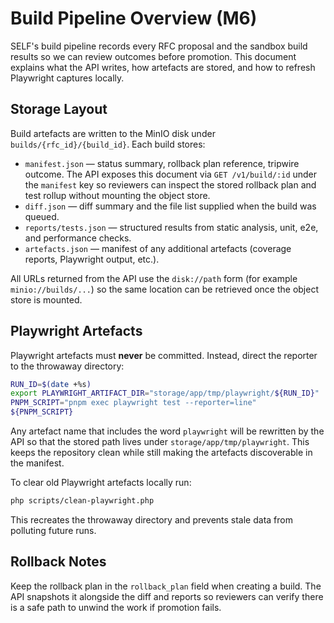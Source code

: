 # Build Pipeline Overview (M6)

SELF's build pipeline records every RFC proposal and the sandbox build results so we can review outcomes before promotion.
This document explains what the API writes, how artefacts are stored, and how to refresh Playwright captures locally.

## Storage Layout

Build artefacts are written to the MinIO disk under `builds/{rfc_id}/{build_id}`. Each build stores:

- `manifest.json` — status summary, rollback plan reference, tripwire outcome. The API exposes this document via
  `GET /v1/build/:id` under the `manifest` key so reviewers can inspect the stored rollback plan and test rollup without
  mounting the object store.
- `diff.json` — diff summary and the file list supplied when the build was queued.
- `reports/tests.json` — structured results from static analysis, unit, e2e, and performance checks.
- `artefacts.json` — manifest of any additional artefacts (coverage reports, Playwright output, etc.).

All URLs returned from the API use the `disk://path` form (for example `minio://builds/...`) so the same location can be
retrieved once the object store is mounted.

## Playwright Artefacts

Playwright artefacts must **never** be committed. Instead, direct the reporter to the throwaway directory:

```bash
RUN_ID=$(date +%s)
export PLAYWRIGHT_ARTIFACT_DIR="storage/app/tmp/playwright/${RUN_ID}"
PNPM_SCRIPT="pnpm exec playwright test --reporter=line"
${PNPM_SCRIPT}
```

Any artefact name that includes the word `playwright` will be rewritten by the API so that the stored path lives under
`storage/app/tmp/playwright`. This keeps the repository clean while still making the artefacts discoverable in the manifest.

To clear old Playwright artefacts locally run:

```bash
php scripts/clean-playwright.php
```

This recreates the throwaway directory and prevents stale data from polluting future runs.

## Rollback Notes

Keep the rollback plan in the `rollback_plan` field when creating a build. The API snapshots it alongside the diff and
reports so reviewers can verify there is a safe path to unwind the work if promotion fails.
